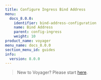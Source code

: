 ```yaml
---
title: Configure Ingress Bind Address
menu:
  docs_8.0.0:
    identifier: bind-address-configuration
    name: Bind Address
    parent: config-ingress
    weight: 10
product_name: voyager
menu_name: docs_8.0.0
section_menu_id: guides
info:
  version: 8.0.0
---
```


> New to Voyager? Please start [here](/docs/8.0.0/concepts/overview).


